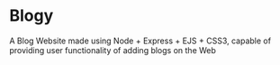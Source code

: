 # Blogy
A Blog Website made using Node + Express + EJS + CSS3, capable of providing user functionality of adding blogs on the Web
